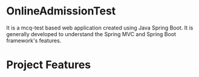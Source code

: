 # OnlineAdmissionTest
It is a mcq-test based web application created using Java Spring Boot. It is generally developed to understand the Spring MVC and Spring Boot framework's features.


# Project Features
